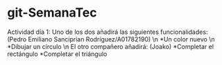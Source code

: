 # git-SemanaTec
Actividad día 1:
Uno de los dos añadirá las siguientes funcionalidades:(Pedro Emiliano Sanciprian Rodríguez/A01782190) \n
      *Un color nuevo \n
      *Dibujar un círculo \n
El otro compañero añadirá: (Joako)
      *Completar el rectángulo
      *Completar el triángulo
